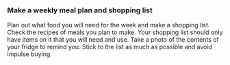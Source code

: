 ###  Make a weekly meal plan and shopping list

Plan out what food you will need for the week and make a shopping list. Check
the recipes of meals you plan to make. Your shopping list should only have
items on it that you will need and use. Take a photo of the contents of your
fridge to remind you. Stick to the list as much as possible and avoid impulse
buying.
